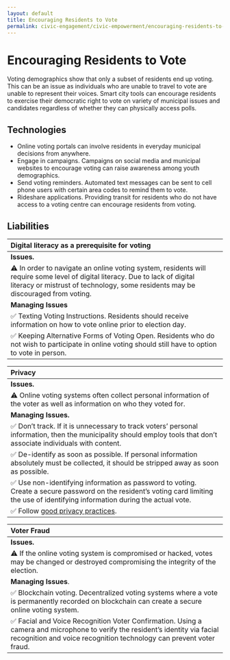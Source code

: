```yaml
---
layout: default
title: Encouraging Residents to Vote
permalink: civic-engagement/civic-empowerment/encouraging-residents-to-vote.html
---
```


# Encouraging Residents to Vote

Voting demographics show that only a subset of residents end up voting. This can be an issue as individuals who are unable to travel to vote are unable to represent their voices. Smart city tools can encourage residents to exercise their democratic right to vote on variety of municipal issues and candidates regardless of whether they can physically access polls.

## Technologies

* Online voting portals can involve residents in everyday municipal decisions from anywhere.
* Engage in campaigns. Campaigns on social media and municipal websites to encourage voting can raise awareness among youth demographics.
* Send voting reminders. Automated text messages can be sent to cell phone users with certain area codes to remind them to vote.
* Rideshare applications. Providing transit for residents who do not have access to a voting centre can encourage residents from voting.

## Liabilities

| Digital literacy as a prerequisite for voting |
| :--- |
| **Issues.** |
| ⚠ In order to navigate an online voting system, residents will require some level of digital literacy. Due to lack of digital literacy or mistrust of technology, some residents may be discouraged from voting. |
| **Managing Issues** |
| ✅ Texting Voting Instructions. Residents should receive information on how to vote online prior to election day. |
| ✅ Keeping Alternative Forms of Voting Open. Residents who do not wish to participate in online voting should still have to option to vote in person. |

| Privacy |
| :--- |
| **Issues.** |
| ⚠ Online voting systems often collect personal information of the voter as well as information on who they voted for. |
| **Managing Issues.** |
| ✅ Don’t track.  If it is unnecessary to track voters’ personal information, then the municipality should employ tools that don’t associate individuals with content. |
| ✅ De-identify as soon as possible.  If personal information absolutely must be collected, it should be stripped away as soon as possible. |
| ✅ Use non-identifying information as password to voting. Create a secure password on the resident’s voting card limiting the use of identifying information during the actual vote. |
| ✅ Follow [good privacy practices](../../meta-issues/privacy.md). |

| Voter Fraud |
| :--- |
| **Issues.** |
| ⚠ If the online voting system is compromised or hacked, votes may be changed or destroyed compromising the integrity of the election. |
| **Managing Issues**. |
| ✅ Blockchain voting. Decentralized voting systems where a vote is permanently recorded on blockchain can create a secure online voting system. |
| ✅ Facial and Voice Recognition Voter Confirmation. Using a camera and microphone to verify the resident’s identity via facial recognition and voice recognition technology can prevent voter fraud. |

